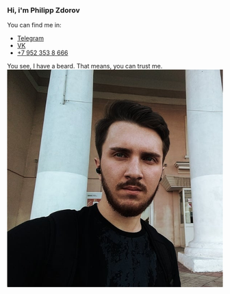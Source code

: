 ### Hi, i'm Philipp Zdorov

You can find me in:
* [Telegram](https://t.me/Philipp_Zdorov)
* [VK](https://vk.com/phinnik)
* [+7 952 353 8 666](tel:+79523538666)

You see, I have a beard. That means, you can trust me.
![Me](https://github.com/Phinnik/phinnik/blob/master/me.jpg)




<!--
**Phinnik/phinnik** is a ✨ _special_ ✨ repository because its `README.md` (this file) appears on your GitHub profile.

Here are some ideas to get you started:

- 🔭 I’m currently working on ...
- 🌱 I’m currently learning ...
- 👯 I’m looking to collaborate on ...
- 🤔 I’m looking for help with ...
- 💬 Ask me about ...
- 📫 How to reach me: ...
- 😄 Pronouns: ...
- ⚡ Fun fact: ...
-->
